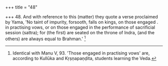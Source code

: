 +++
title = "48"

+++
48. And with reference to this (matter) they quote a verse proclaimed by Yama, 'No taint of impurity, forsooth, falls on kings, on those engaged . in practising vows, or on those engaged in the performance of sacrificial session (sattra); for (the first) are seated on the throne of Indra, (and the others) are always equal to Brahman.' [^30] 


[^30]:  Identical with Manu V, 93. 'Those engaged in practising vows' are, according to Kullūka and Kṛṣṇapaṇḍita, students learning the Veda.
